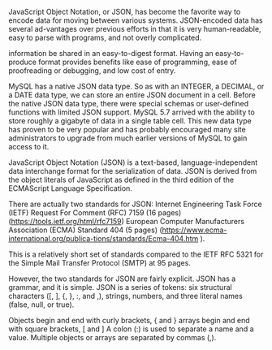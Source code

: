 JavaScript Object Notation, or JSON, has become the favorite way to encode data for moving between various systems. JSON-encoded data has several ad-vantages over previous efforts in that it is very human-readable, easy to parse with programs, and not overly complicated.

 information be shared in an easy-to-digest format. Having an easy-to-produce format provides benefits like ease of programming, ease of proofreading or debugging, and low cost of entry.

MySQL has a native JSON data type.
So as with an INTEGER, a DECIMAL, or a DATE data type, we can store an entire JSON document in a cell.
Before the native JSON data type, there were special schemas or user-defined functions with limited JSON support.
MySQL 5.7 arrived with the ability to store roughly a gigabyte of data in a single table cell.
This new data type has proven to be very popular and has probably encouraged many site administrators to upgrade from much earlier versions of MySQL to gain access to it.

JavaScript Object Notation (JSON) is a text-based, language-independent data interchange format for the serialization of data.
JSON is derived from the object literals of JavaScript as defined in the third edition of the ECMAScript Language Specification.

There are actually two standards for JSON:
Internet Engineering Task Force (IETF) Request For Comment (RFC) 7159 (16 pages) (https://tools.ietf.org/html/rfc7159)
European Computer Manufacturers Association (ECMA) Standard 404 (5 pages) (https://www.ecma-international.org/publica-tions/standards/Ecma-404.htm ).

This is a relatively short set of standards compared to the IETF RFC 5321 for the Simple Mail Transfer Protocol (SMTP) at 95 pages.

However, the two standards for JSON are fairly explicit.
JSON has a grammar, and it is simple.
JSON is a series of tokens:
six structural characters ([, ], {, }, :, and ,),
strings,
numbers,
and three literal names (false, null, or true).

Objects begin and end with curly brackets, { and }
arrays begin and end with square brackets, [ and ]
A colon (:) is used to separate a name and a value.
Multiple objects or arrays are separated by commas (,).
